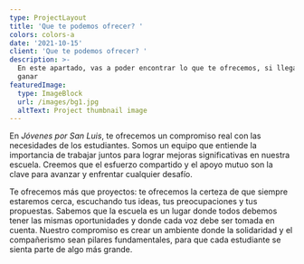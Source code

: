 ```yaml
---
type: ProjectLayout
title: 'Que te podemos ofrecer? '
colors: colors-a
date: '2021-10-15'
client: 'Que te podemos ofrecer? '
description: >-
  En este apartado, vas a poder encontrar lo que te ofrecemos, si llegamos a
  ganar
featuredImage:
  type: ImageBlock
  url: /images/bg1.jpg
  altText: Project thumbnail image
---
```

En *Jóvenes por San Luis*, te ofrecemos un compromiso real con las necesidades de los estudiantes. Somos un equipo que entiende la importancia de trabajar juntos para lograr mejoras significativas en nuestra escuela. Creemos que el esfuerzo compartido y el apoyo mutuo son la clave para avanzar y enfrentar cualquier desafío.

Te ofrecemos más que proyectos: te ofrecemos la certeza de que siempre estaremos cerca, escuchando tus ideas, tus preocupaciones y tus propuestas. Sabemos que la escuela es un lugar donde todos debemos tener las mismas oportunidades y donde cada voz debe ser tomada en cuenta. Nuestro compromiso es crear un ambiente donde la solidaridad y el compañerismo sean pilares fundamentales, para que cada estudiante se sienta parte de algo más grande.





